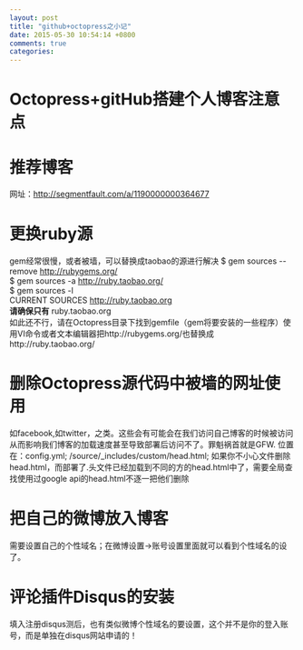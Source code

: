 ```yaml
---
layout: post
title: "github+octopress之小记"
date: 2015-05-30 10:54:14 +0800
comments: true
categories: 
---
```

# Octopress+gitHub搭建个人博客注意点

# 推荐博客
网址：<http://segmentfault.com/a/1190000000364677>

# 更换ruby源
gem经常很慢，或者被墙，可以替换成taobao的源进行解决
$ gem sources --remove http://rubygems.org/  
$ gem sources -a http://ruby.taobao.org/  
$ gem sources -l  
 CURRENT SOURCES 
  http://ruby.taobao.org  
**请确保只有** ruby.taobao.org  
如此还不行，请在Octopress目录下找到gemfile（gem将要安装的一些程序）使用VI命令或者文本编辑器把http://rubygems.org/也替换成http://ruby.taobao.org/ 
# 删除Octopress源代码中被墙的网址使用
如facebook,如twitter，之类。这些会有可能会在我们访问自己博客的时候被访问从而影响我们博客的加载速度甚至导致部署后访问不了。罪魁祸首就是GFW.
位置在：config.yml; /source/_includes/custom/head.html;
如果你不小心文件删除head.html，而部署了.头文件已经加载到不同的方的head.html中了，需要全局查找使用过google api的head.html不逐一把他们删除
# 把自己的微博放入博客
需要设置自己的个性域名；在微博设置->账号设置里面就可以看到个性域名的设了。
# 评论插件Disqus的安装
填入注册disqus测后，也有类似微博个性域名的要设置，这个并不是你的登入账号，而是单独在disqus网站申请的！

